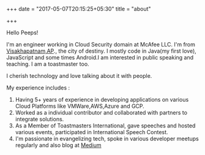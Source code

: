 +++
date = "2017-05-07T20:15:25+05:30"
title = "about"

+++

Hello Peeps!

I'm an engineer working in Cloud Security domain at McAfee LLC. I'm from [Visakhapatnam,AP](https://en.wikipedia.org/wiki/Visakhapatnam)., the city of destiny. I mostly code in Java(my first love), JavaScript and some times Android.I am interested in public speaking and teaching. I am a toastmaster too.

I cherish technology and love talking about it with people.   

My experience includes :

1. Having 5+ years of experience in developing applications on various Cloud Platforms like VMWare,AWS,Azure and GCP.
2. Worked as a individual contributor and collaborated with partners to integrate solutions.
3. As a Member of Toastmasters International, gave speeches and hosted various events, participated in International Speech Contest.
4. I'm passionate in evangelizing tech, spoke in various developer meetups regularly and also blog at [Medium](https://medium.com/@aravindputrevu)

